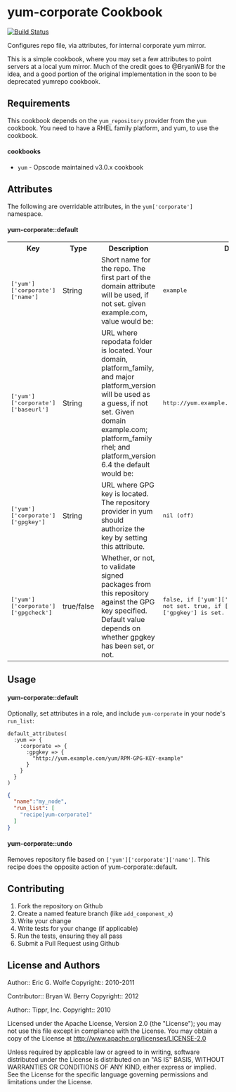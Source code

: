 yum-corporate Cookbook
======================

[![Build Status](https://secure.travis-ci.org/atomic-penguin/cookbook-yum-corporate.png?branch=master)](http://travis-ci.org/atomic-penguin/cookbook-yum-corporate)

Configures repo file, via attributes, for internal corporate yum mirror.

This is a simple cookbook, where you may set a few attributes to point
servers at a local yum mirror.  Much of the credit goes to @BryanWB
for the idea, and a good portion of the original implementation in
the soon to be deprecated yumrepo cookbook.

Requirements
------------

This cookbook depends on the `yum_repository` provider from the `yum` cookbook.
You need to have a RHEL family platform, and yum, to use the cookbook.

#### cookbooks 

- `yum` - Opscode maintained v3.0.x cookbook

Attributes
----------
The following are overridable attributes, in the `yum['corporate']` namespace.

#### yum-corporate::default

<table>
  <tr>
    <th>Key</th>
    <th>Type</th>
    <th>Description</th>
    <th>Default</th>
  </tr>
  <tr>
    <td><tt>['yum']['corporate']['name']</tt></td>
    <td>String</td>
    <td>Short name for the repo.  The first part of the domain attribute will be used, if not set.
        given example.com, value would be:</td>
    <td><tt>example</tt></td>
  </tr>
  <tr>
    <td><tt>['yum']['corporate']['baseurl']</tt></td>
    <td>String</td>
    <td>URL where repodata folder is located.  Your domain, platform_family, and major platform_version will be used as a guess, if not set.
        Given domain example.com; platform_family rhel; and platform_version 6.4 the default would be:</td>
    <td><tt>http://yum.example.com/yum/rhel/6/$basearch</tt></td>
  </tr>
  <tr>
    <td><tt>['yum']['corporate']['gpgkey']</tt></td>
    <td>String</td>
    <td>URL where GPG key is located.  The repository provider in yum should authorize the key by setting this attribute.</td>
    <td><tt>nil (off)</tt></td>
  </tr>
  <tr>
    <td><tt>['yum']['corporate']['gpgcheck']</tt></td>
    <td>true/false</td>
    <td>Whether, or not, to validate signed packages from this repository against the GPG key specified.
        Default value depends on whether gpgkey has been set, or not.</td>
    <td><tt>false, if ['yum']['corporate']['gpgkey'] not set.
            true, if ['yum']['corporate']['gpgkey'] is set.</tt></td>
  </tr>
</table>

Usage
-----
#### yum-corporate::default

Optionally, set attributes in a role, and
include `yum-corporate` in your node's `run_list`:

```
default_attributes(
  :yum => {
    :corporate => {
      :gpgkey => {
        "http://yum.example.com/yum/RPM-GPG-KEY-example" 
      }
    }
  }
)
```

```json
{
  "name":"my_node",
  "run_list": [
    "recipe[yum-corporate]"
  ]
}
```

#### yum-corporate::undo

Removes repository file based on `['yum']['corporate']['name']`.
This recipe does the opposite action of yum-corporate::default.

Contributing
------------

1. Fork the repository on Github
2. Create a named feature branch (like `add_component_x`)
3. Write your change
4. Write tests for your change (if applicable)
5. Run the tests, ensuring they all pass
6. Submit a Pull Request using Github

License and Authors
-------------------

Author:: Eric G. Wolfe
Copyright:: 2010-2011

Contributor:: Bryan W. Berry
Copyright:: 2012

Author:: Tippr, Inc.
Copyright:: 2010

Licensed under the Apache License, Version 2.0 (the "License");
you may not use this file except in compliance with the License.
You may obtain a copy of the License at
    http://www.apache.org/licenses/LICENSE-2.0

Unless required by applicable law or agreed to in writing, software
distributed under the License is distributed on an "AS IS" BASIS,
WITHOUT WARRANTIES OR CONDITIONS OF ANY KIND, either express or implied.
See the License for the specific language governing permissions and
limitations under the License.
